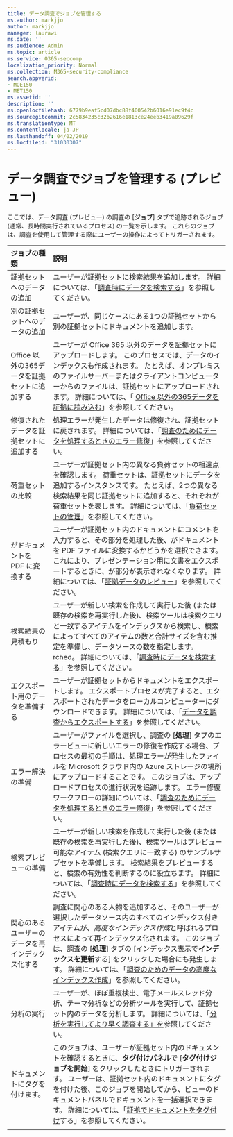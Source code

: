 ```yaml
---
title: データ調査でジョブを管理する
ms.author: markjjo
author: markjjo
manager: laurawi
ms.date: ''
ms.audience: Admin
ms.topic: article
ms.service: O365-seccomp
localization_priority: Normal
ms.collection: M365-security-compliance
search.appverid:
- MOE150
- MET150
ms.assetid: ''
description: ''
ms.openlocfilehash: 6779b9eaf5cd07dbc88f400542b6016e91ec9f4c
ms.sourcegitcommit: 2c5834235c32b2616e1813ce24eeb3419a09629f
ms.translationtype: MT
ms.contentlocale: ja-JP
ms.lasthandoff: 04/02/2019
ms.locfileid: "31030307"
---
```

# <a name="manage-jobs-in-data-investigations-preview"></a>データ調査でジョブを管理する (プレビュー)

ここでは、データ調査 (プレビュー) の調査の [**ジョブ**] タブで追跡されるジョブ (通常、長時間実行されているプロセス) の一覧を示します。 これらのジョブは、調査を使用して管理する際にユーザーの操作によってトリガーされます。

| ジョブの種類            | 説明     |
| :----------------- | :----------     |
|証拠セットへのデータの追加 | ユーザーが証拠セットに検索結果を追加します。  詳細については、「[調査時にデータを検索する](search-for-data.md)」を参照してください。 |
|別の証拠セットへのデータの追加 | ユーザーが、同じケースにある1つの証拠セットから別の証拠セットにドキュメントを追加します。|
|Office 以外の365データを証拠セットに追加する | ユーザーが Office 365 以外のデータを証拠セットにアップロードします。 このプロセスでは、データのインデックスも作成されます。 たとえば、オンプレミスのファイルサーバーまたはクライアントコンピューターからのファイルは、証拠セットにアップロードされます。 詳細については、「 [Office 以外の365データを証拠に読み込む](load-non-office365-data.md)」を参照してください。| 
|修復されたデータを証拠セットに追加する | 処理エラーが発生したデータは修復され、証拠セットに戻されます。 詳細については、「[調査のためにデータを処理するときのエラー修復](error-remediation.md)」を参照してください。 | 
|荷重セットの比較 | ユーザーが証拠セット内の異なる負荷セットの相違点を確認します。 荷重セットは、証拠セットにデータを追加するインスタンスです。 たとえば、2つの異なる検索結果を同じ証拠セットに追加すると、それぞれが荷重セットを表します。 詳細については、「[負荷セットの管理](manage-load-sets.md)」を参照してください。 |
|がドキュメントを PDF に変換する|ユーザーが証拠セット内のドキュメントにコメントを入力すると、その部分を処理した後、がドキュメントを PDF ファイルに変換するかどうかを選択できます。 これにより、プレゼンテーション用に文書をエクスポートするときに、が部分が表示されなくなります。 詳細については、「[証拠データのレビュー](review-data-in-evidence.md)」を参照してください。 |
|検索結果の見積もり | ユーザーが新しい検索を作成して実行した後 (または既存の検索を再実行した後)、検索ツールは検索クエリと一致するアイテムをインデックスから検索し、検索によってすべてのアイテムの数と合計サイズを含む推定を準備し、データソースの数を指定します。rched。  詳細については、「[調査時にデータを検索する](search-for-data.md)」を参照してください。 | 
|エクスポート用のデータを準備する | ユーザーが証拠セットからドキュメントをエクスポートします。 エクスポートプロセスが完了すると、エクスポートされたデータをローカルコンピューターにダウンロードできます。 詳細については、「[データを調査からエクスポートする](export-data.md)」を参照してください。 | 
|エラー解決の準備 |ユーザーがファイルを選択し、調査の [**処理**] タブのエラービューに新しいエラーの修復を作成する場合、プロセスの最初の手順は、処理エラーが発生したファイルを Microsoft クラウド内の Azure ストレージの場所にアップロードすることです。 このジョブは、アップロードプロセスの進行状況を追跡します。 エラー修復ワークフローの詳細については、「[調査のためにデータを処理するときのエラー修復](error-remediation.md)」を参照してください。| 
|検索プレビューの準備 | ユーザーが新しい検索を作成して実行した後 (または既存の検索を再実行した後)、検索ツールはプレビュー可能なアイテム (検索クエリに一致する) のサンプルサブセットを準備します。 検索結果をプレビューすると、検索の有効性を判断するのに役立ちます。  詳細については、「[調査時にデータを検索する](search-for-data.md)」を参照してください。 | 
|関心のあるユーザーのデータを再インデックス化する | 調査に関心のある人物を追加すると、そのユーザーが選択したデータソース内のすべてのインデックス付きアイテムが、*高度なインデックス作成*と呼ばれるプロセスによって再インデックス化されます。 このジョブは、調査の [**処理**] タブの [インデックス表示で**インデックスを更新**する] をクリックした場合にも発生します。 詳細については、「[調査のためのデータの高度なインデックス作成](index-data-people-of-interest.md)」を参照してください。
|分析の実行 | ユーザーが、ほぼ重複検出、電子メールスレッド分析、テーマ分析などの分析ツールを実行して、証拠セット内のデータを分析します。 詳細については、「[分析を実行してより早く調査する」を](run-analytics-to-investigate-faster.md)参照してください。 | 
|ドキュメントにタグを付けます。 | このジョブは、ユーザーが証拠セット内のドキュメントを確認するときに、**タグ付けパネル**で [**タグ付けジョブを開始**] をクリックしたときにトリガーされます。 ユーザーは、証拠セット内のドキュメントにタグを付けた後、このジョブを開始してから、ビューのドキュメントパネルでドキュメントを一括選択できます。 詳細については、「[証拠でドキュメントをタグ付け](tag-documents.md)する」を参照してください。 | 
|||
